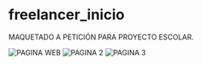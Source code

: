 # freelancer_inicio
MAQUETADO A PETICIÓN PARA PROYECTO ESCOLAR.

![PAGINA WEB](https://user-images.githubusercontent.com/56102403/156938386-ba25a113-e1e0-4d3f-bb3a-d0284c4f5e70.png)
![PAGINA 2](https://user-images.githubusercontent.com/56102403/156938388-c7a23dae-bc67-4c69-9366-241b25d09a2b.png)
![PAGINA 3](https://user-images.githubusercontent.com/56102403/156938390-6409e87e-a16a-4dfd-a89d-2aca58ce2341.png)

